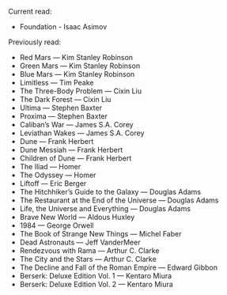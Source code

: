 Current read: 
- Foundation - Isaac Asimov

Previously read: 
- Red Mars — Kim Stanley Robinson
- Green Mars — Kim Stanley Robinson
- Blue Mars — Kim Stanley Robinson
- Limitless — Tim Peake
- The Three-Body Problem — Cixin Liu
- The Dark Forest — Cixin Liu
- Ultima — Stephen Baxter
- Proxima — Stephen Baxter
- Caliban’s War — James S.A. Corey
- Leviathan Wakes — James S.A. Corey
- Dune — Frank Herbert
- Dune Messiah — Frank Herbert
- Children of Dune — Frank Herbert
- The Iliad — Homer
- The Odyssey — Homer
- Liftoff — Eric Berger
- The Hitchhiker’s Guide to the Galaxy — Douglas Adams
- The Restaurant at the End of the Universe — Douglas Adams
- Life, the Universe and Everything — Douglas Adams
-  Brave New World — Aldous Huxley
- 1984 — George Orwell
- The Book of Strange New Things — Michel Faber
- Dead Astronauts — Jeff VanderMeer
- Rendezvous with Rama — Arthur C. Clarke
- The City and the Stars — Arthur C. Clarke
- The Decline and Fall of the Roman Empire — Edward Gibbon
- Berserk: Deluxe Edition Vol. 1 — Kentaro Miura
- Berserk: Deluxe Edition Vol. 2 — Kentaro Miura